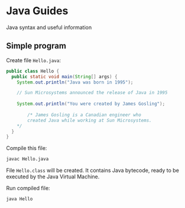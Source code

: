 # Java Guides
Java syntax and useful information

## Simple program

Create file `Hello.java`:

```java
public class Hello {
  public static void main(String[] args) {
    System.out.println("Java was born in 1995");

    // Sun Microsystems announced the release of Java in 1995
    
    System.out.println("You were created by James Gosling");
    
		/* James Gosling is a Canadian engineer who 
		created Java while working at Sun Microsystems.
    */
  }
} 
```

Compile this file:

```bash
javac Hello.java
```

File `Hello.class` will be created. It contains Java bytecode, ready to be executed by the Java Virtual Machine.

Run compiled file:

```bash
java Hello
```
